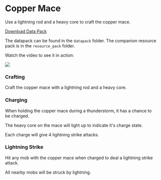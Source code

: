 # Copper Mace
Use a lightning rod and a heavy core to craft the copper mace.

[Download Data Pack](https://github.com/carsons-datapacks/copper_mace/archive/refs/heads/main.zip)

The datapack can be found in the `datapack` folder.
The companion resource pack is in the `resource_pack` folder.

Watch the video to see it in action:

[![](https://i.ytimg.com/an_webp/64UgGYdaHYs/mqdefault_6s.webp?du=3000&sqp=CNiWmrYG&rs=AOn4CLCll9SHb1gWhj6BAB-j0NFynmCfYw)](https://youtu.be/64UgGYdaHYs)

### Crafting
Craft the copper mace with a lightning rod and a heavy core.

### Charging
When holding the copper mace during a thunderstorm, it has a chance to be charged.

The heavy core on the mace will light up to indicate it's charge state.

Each charge will give 4 lightning strike attacks.

### Lightning Strike
Hit any mob with the copper mace when charged to deal a lightning strike attack.

All nearby mobs will be struck by lightning.
